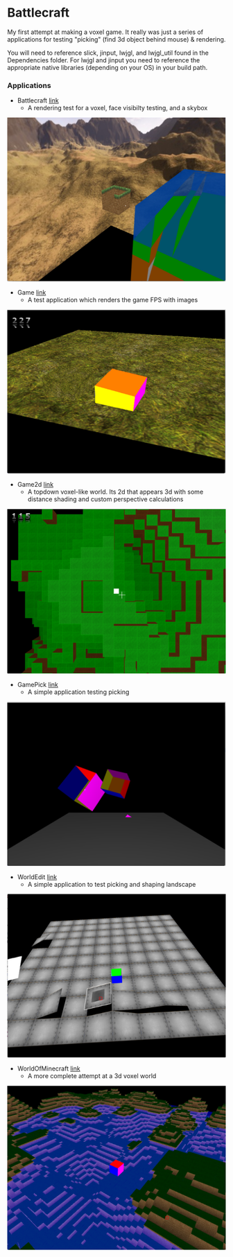 # Battlecraft

My first attempt at making a voxel game. It really was just a series of applications for testing "picking" (find 3d object behind mouse) & rendering.

You will need to reference slick, jinput, lwjgl, and lwjgl_util found in the Dependencies folder. For lwjgl and jinput you need to reference the appropriate native libraries (depending on your OS) in your build path.

### Applications

- Battlecraft [link](src/wars/Battlecraft.java)
	- A rendering test for a voxel, face visibilty testing, and a skybox
	
![Battlecraft](Battlecraft_Battlecraft.png)
	
- Game [link](src/wars/Game.java)
	- A test application which renders the game FPS with images
	
![Game](Battlecraft_Game.png)
 
- Game2d [link](src/wars/Game2d.java)
	- A topdown voxel-like world. Its 2d that appears 3d with some distance shading and custom perspective calculations
	
![Game2d](Battlecraft_Game2d.png)

- GamePick [link](src/wars/GamePick.java)
	- A simple application testing picking
	
![GamePick](Battlecraft_GamePick.png)

- WorldEdit [link](src/wars/WorldEdit.java)
	- A simple application to test picking and shaping landscape
	
![WorldEdit](Battlecraft_WorldEdit.png)

- WorldOfMinecraft [link](src/wars/WorldOfMinecraft.java)
	- A more complete attempt at a 3d voxel world
	
![WorldOfMinecraft](Battlecraft_WorldOfMinecraft.png)
